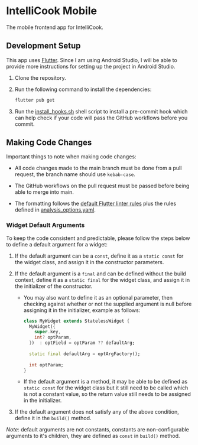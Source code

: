 # IntelliCook Mobile

The mobile frontend app for IntelliCook.

## Development Setup

This app uses [Flutter](https://flutter.dev/). Since I am using Android Studio, I will be able to
provide more instructions for setting up the project in Android Studio.

1. Clone the repository.

2. Run the following command to install the dependencies:

    ```bash
    flutter pub get
    ```

3. Run the [install_hooks.sh](./install_hooks.sh) shell script to install a pre-commit hook which
   can help check if your code will pass the GitHub workflows before you commit.

## Making Code Changes

Important things to note when making code changes:

- All code changes made to the main branch must be done from a pull request, the branch name should
  use `kebab-case`.

- The GitHub workflows on the pull request must be passed before being able to merge into main.

- The formatting follows the [default Flutter linter rules](https://dart.dev/tools/linter-rules)
  plus the rules defined in [analysis_options.yaml](analysis_options.yaml).

### Widget Default Arguments

To keep the code consistent and predictable, please follow the steps below to define a default
argument for a widget:

1. If the default argument can be a `const`, define it as a `static const` for the widget class, and
   assign it in the constructor parameters.

2. If the default argument is a `final` and can be defined without the build context, define it as
   a `static final` for the widget class, and assign it in the initializer of the constructor.

    - You may also want to define it as an optional parameter, then checking against whether or not
      the supplied argument is null before assigning it in the initializer, example as follows:

      ```dart
      class MyWidget extends StatelessWidget {
        MyWidget({
          super.key,
          int? optParam,
        })  : optField = optParam ?? defaultArg;
        
        static final defaultArg = optArgFactory();
        
        int optParam;
      }
      ```

    - If the default argument is a method, it may be able to be defined as `static const` for the
      widget class but it still need to be called which is not a constant value, so the return value
      still needs to be assigned in the initializer.

3. If the default argument does not satisfy any of the above condition, define it in the `build()`
   method.

*Note*: default arguments are not constants, constants are non-configurable arguments to it's
children, they are defined as `const` in `build()` method.
